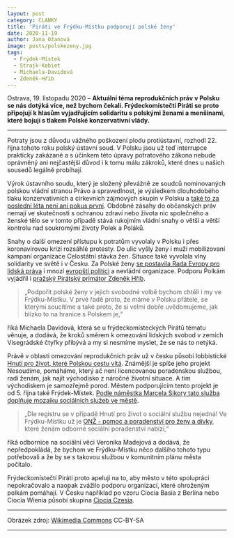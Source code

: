 ```yaml
---
layout: post
category: CLANKY
title: 'Piráti ve Frýdku-Místku podporují polské ženy'
date: 2020-11-19
author: Jana Ožanová
image: posts/polskezeny.jpg
tags:
  - Frýdek-Místek
  - Strajk-Kobiet
  - Michaela-Davidová
  - Zdeněk-Hřib
---
```


Ostrava, 19. listopadu 2020 – **Aktuální téma reprodukčních práv v Polsku se nás dotýká více, než bychom čekali. Frýdeckomístečtí Piráti se proto připojují k hlasům vyjadřujícím solidaritu s polskými ženami a menšinami, které bojují s tlakem Polské konzervativní vlády.**

<hr />

Potraty jsou z důvodu vážného poškození plodu protiústavní, rozhodl 22. října tohoto roku polský ústavní soud. V Polsku jsou už teď interrupce prakticky zakázané a s účinkem této úpravy potratového zákona nebude oprávněný ani nejčastější důvod i k tomu málu zákroků, které dnes u našich sousedů legálně probíhají.

Výrok ústavního soudu, který je složený převážně ze soudců nominovaných polskou vládní stranou Právo a spravedlnost, je výsledkem dlouhodobého tlaku konzervativních a církevních zájmových skupin v Polsku a [také to za poslední léta není ani pokus první](https://denikreferendum.cz/clanek/31099-kaczynskeho-hlavni-starost-v-dobe-koronaviru-pritvrdit-protipotratovy-zakon). Obdobné zásahy do občanských práv nemají ve skutečnosti s ochranou zdraví nebo života nic společného a ženské tělo se v tomto případě stává rukojmím vládní snahy o větší a větší kontrolu nad soukromými životy Polek a Poláků.

Snahy o další omezení přístupu k potratům vyvolaly v Polsku i přes koronavirovou krizi rozsáhlé protesty. Do ulic vyšly ženy i muži mobilizovaní kampaní organizace Celostátní stávka žen. Situace také vyvolala vlny solidarity ve světě i v Česku. Za Polské ženy [se postavila Rada Evropy pro lidská práva](https://www.irozhlas.cz/zpravy-svet/smutny-den-pro-zenska-prava-polsky-ustavni-soud-pritvrdil-zakaz-interrupci_2010221659_cen) i mnozí [evropští politici](https://plus.rozhlas.cz/svedska-europoslankyne-vyzyva-k-podpore-polske-iniciativy-za-pravo-na-interrupci-7168931) a nevládní organizace. Podporu Polkám vyjádřil i [pražský Pirátský primátor Zdeněk Hřib](https://www.seznamzpravy.cz/clanek/nedejte-se-hrib-podporil-boj-polskych-zen-za-pravo-na-interrupci-127691).

>„Podpořit polské ženy v jejich svobodné volbě bychom chtěli i my ve Frýdku-Místku. V prvé řadě proto, že máme v Polsku přátele, se kterými soucítíme a také proto, že si velmi dobře uvědomujeme, jak blízko to na hranice s Polskem je,“

říká Michaela Davidová, která se u frýdeckomísteckých Pirátů tématu věnuje, a dodává, že kroků směrem k omezování lidských svobod v zemích Visegrádské čtyřky přibývá a my si nesmíme myslet, že se nás to netýká.

Právě v oblasti omezování reprodukčních práv už v česku působí lobbistické [Hnutí pro život, které Polskou cestu vítá](https://plus.rozhlas.cz/polsky-zakaz-potratu-je-vychovny-lide-si-davaji-pozor-kdyz-vi-ze-nemohou-vzit-8355281). Známější je spíše jeho projekt Nesoudíme, pomáháme, který ač není licencovanou poradenskou službou, radí ženám, jak najít východisko z náročné životní situace. A tím východiskem je samozřejmě porod. Městem podporujícím tento projekt je od 5. října také Frýdek-Místek. [Podle náměstka Marcela Sikory tato služba doplňuje mozaiku sociálních služeb ve městě](https://www.frydekmistek.cz/cz/o-meste/06102948-jsme-mestem-podporujicim-projekt-nesoudime-pomahame.html).

>„Dle registru se v případě Hnutí pro život o sociální službu nejedná! Ve Frýdku-Místku už je [ONŽ - pomoc a poradenství pro ženy a dívky](https://www.poradnaprozeny.eu/o-nas), které ženám odborné sociální poradenství nabízí,“ 

říká odbornice na sociální věci Veronika Madejová a dodává, že nepředpokládá, že bychom ve Frýdku-Místku něco dalšího tohoto typu potřebovali a že by se s takovou službou v komunitním plánu města počítalo.

Frýdeckomístečtí Piráti proto apelují na to, aby město v této spolupráci nepokračovalo a naopak zvážilo podporu organizací, které ohroženým polkám pomáhají. V Česku například po vzoru Ciocia Basia z Berlína nebo Ciocia Wienia působí skupina [Ciocia Czesia](https://www.facebook.com/Ciocia-Czesia-103501431563833/about/?ref=page_internal).

---

Obrázek zdroj: [Wikimedia Commons](https://commons.wikimedia.org/wiki/File:Protest_in_%C5%81%C3%B3d%C5%BA,_25th_October_2020_-_46_(cropped).jpg?fbclid=IwAR1bF6I_-vtTOUrxXLYw2gHR6w_YjUs6F-5AMzGmOVo3JGsX696_GbJ_nNw#file) CC-BY-SA

- - -
